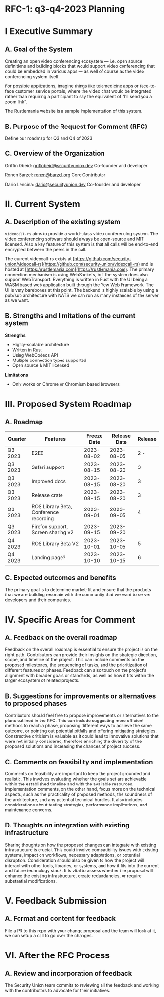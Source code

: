 # RFC-1: q3-q4-2023 Planning

# I Executive Summary 

## A. Goal of the System

Creating an open video conferencing ecosystem — i.e. open source definitions and building blocks that would support video conferencing that could be embedded in various apps — as well of course as the video conferencing system itself.

For possible applications, imagine things like telemedicine apps or face-to-face customer service portals, where the video chat would be integrated rather than requiring a participant to say the equivalent of “I’ll send you a zoom link”.

The Rustlemania website is a sample implementation of this system.

## B. Purpose of the Request for Comment (RFC) 

Define our roadmap for Q3 and Q4 of 2023

## C. Overview of the Organization 

Griffin Obeid: griffobeid@securityunion.dev Co-founder and developer

Ronen Barzel: ronen@barzel.org Core Contributor

Dario Lencina: dario@securityunion.dev  Co-founder and developer

# II. Current System 

## A. Description of the existing system

`videocall-rs` aims to provide a world-class video conferencing system. The video conferencing software should always be open-source and MIT licensed. Also a key feature of this system is that all calls will be end-to-end encrypted between the peers in the call. 

The current videocall-rs exists at [https://github.com/security-union/videocall-rs](https://github.com/security-union/videocall-rs) and is hosted at [https://rustlemania.com](https://rustlemania.com). The primary connection mechanism is using WebSockets, but the system does also support WebTransport. Everything is written in Rust with the UI being a WASM based web application built through the Yew Web Framework. The UI is very barebones at this point. The backend is highly scalable by using a pub/sub architecture with NATS we can run as many instances of the server as we want. 

## B. Strengths and limitations of the current system

**Strengths**
- Highly-scalable architecture
- Written in Rust
- Using WebCodecs API
- Multiple connection types supported
- Open source & MIT licensed

**Limitations**
- Only works on Chrome or Chromium based browsers

# III. Proposed System Roadmap 

## A. Roadmap

| Quarter | Features | Freeze Date | Release Date | Release |
| ------- | -------- | ----------- | ------------ | ------- |
| Q3 2023 | E2EE | 2023-08-02 | 2023-08-05 | 2 - <pick a band> |
| Q3 2023 | Safari support | 2023-08-15 | 2023-08-20 | 3 |
| Q3 2023 | Improved docs | 2023-08-15 | 2023-08-20 | 3 |
| Q3 2023 | Release crate | 2023-08-15 | 2023-08-20 | 3 |
| Q3 2023 | ROS Library Beta, Conference recording | 2023-09-01 | 2023-09-05 | 4 |
| Q3 2023 | Firefox support, Screen sharing v2 | 2023-09-15 | 2023-09-20 | - |
| Q4 2023 | ROS Library Beta V2 | 2023-10-01 | 2023-10-05 | 5 |
| Q4 2023 | Landing page? | 2023-10-10 | 2023-10-15 | 6 |

## C. Expected outcomes and benefits

The primary goal is to determine market-fit and ensure that the products that we are building resonate with the community that we want to serve: developers and their companies.

# IV. Specific Areas for Comment 

## A. Feedback on the overall roadmap 

Feedback on the overall roadmap is essential to ensure the project is on the right path. Contributors can provide their insights on the strategic direction, scope, and timeline of the project. This can include comments on the proposed milestones, the sequencing of tasks, and the prioritization of different features or phases. Feedback can also touch on the project's alignment with broader goals or standards, as well as how it fits within the larger ecosystem of related projects.

## B. Suggestions for improvements or alternatives to proposed phases 

Contributors should feel free to propose improvements or alternatives to the plans outlined in the RFC. This can include suggesting more efficient methods to reach a phase, proposing different ways to achieve the same outcome, or pointing out potential pitfalls and offering mitigating strategies. Constructive criticism is valuable as it could lead to innovative solutions that were not initially considered, therefore enriching the diversity of the proposed solutions and increasing the chances of project success.

## C. Comments on feasibility and implementation 

Comments on feasibility are important to keep the project grounded and realistic. This involves evaluating whether the goals set are achievable within the established timeline and with the available resources. Implementation comments, on the other hand, focus more on the technical aspects, such as the practicality of proposed methods, the soundness of the architecture, and any potential technical hurdles. It also includes considerations about testing strategies, performance implications, and maintenance concerns.

## D. Thoughts on integration with existing infrastructure

Sharing thoughts on how the proposed changes can integrate with existing infrastructure is crucial. This could involve compatibility issues with existing systems, impact on workflows, necessary adaptations, or potential disruption. Consideration should also be given to how the project will interact with other tools, libraries, or systems, and how it fits into the current and future technology stack. It is vital to assess whether the proposal will enhance the existing infrastructure, create redundancies, or require substantial modifications.

# V. Feedback Submission 

## A. Format and content for feedback 

File a PR to this repo with your change proposal and the team will look at it, we can setup a call to go over the changes.

# VI. After the RFC Process 

## A. Review and incorporation of feedback 

The Security Union team commits to reviewing all the feedback and working with the contributors to advocate for their initiatives.
